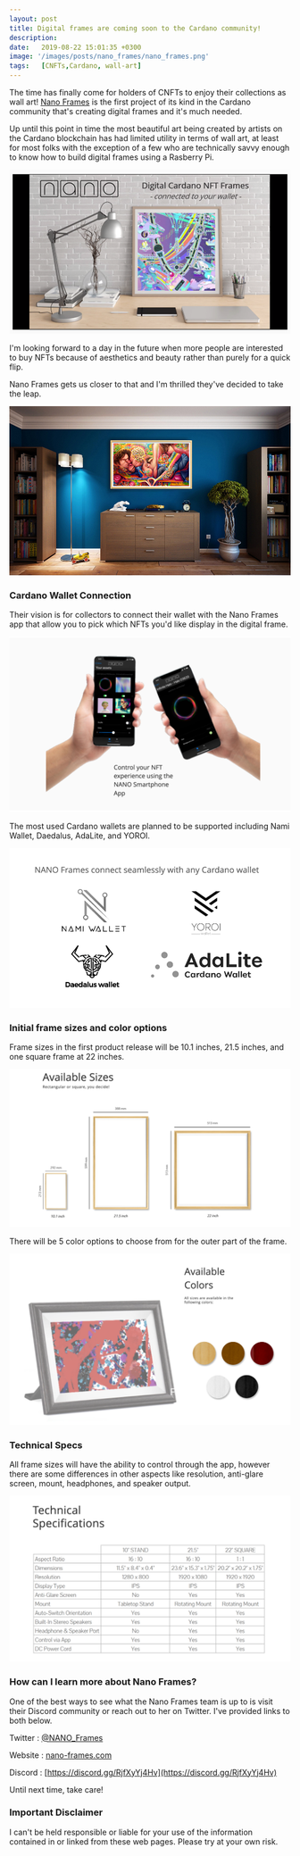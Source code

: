 ```yaml
---
layout: post
title: Digital frames are coming soon to the Cardano community!
description: 
date:   2019-08-22 15:01:35 +0300
image: '/images/posts/nano_frames/nano_frames.png'
tags:   [CNFTs,Cardano, wall-art]
---
```


The time has finally come for holders of CNFTs to enjoy their collections as wall art! [Nano Frames](https://twitter.com/NANO_Frames) is the first project of its kind in the Cardano community that's creating digital frames and it's much needed. 

Up until this point in time the most beautiful art being created by artists on the Cardano blockchain has had limited utility in terms of wall art, at least for most folks with the exception of a few who are technically savvy enough to know how to build digital frames using a Rasberry Pi.

![](/images/posts/nano_frames/nano_frames_2.png) 

I'm looking forward to a day in the future when more people are interested to buy NFTs because of aesthetics and beauty rather than purely for a quick flip.  

Nano Frames gets us closer to that and I'm thrilled they've decided to take the leap. 

![](/images/posts/nano_frames/nano_frames_7.jpeg) 

### Cardano Wallet Connection
Their vision is for collectors to connect their wallet with the Nano Frames app that allow you to pick which NFTs you'd like display in the digital frame. 

![](/images/posts/nano_frames/nano_frames_8.png) 

The most used Cardano wallets are planned to be supported including Nami Wallet, Daedalus, AdaLite, and YOROI. 

![](/images/posts/nano_frames/nano_frames_3.png) 

### Initial frame sizes and color options
Frame sizes in the first product release will be 10.1 inches, 21.5 inches, and one square frame at 22 inches. 

![](/images/posts/nano_frames/nano_frames_4.png) 

There will be 5 color options to choose from for the outer part of the frame.

![](/images/posts/nano_frames/nano_frames_9.png) 

### Technical Specs
All frame sizes will have the ability to control through the app, however there are some differences in other aspects like resolution, anti-glare screen, mount, headphones, and speaker output. 

![](/images/posts/nano_frames/nano_frames_5.png) 

### How can I learn more about Nano Frames? 
One of the best ways to see what the Nano Frames team is up to is visit their Discord community or reach out to her on Twitter. I've provided links to both below. 

Twitter : [@NANO_Frames](https://twitter.com/NANO_Frames)  

Website : [nano-frames.com](https://www.nano-frames.com/)

Discord : [https://discord.gg/RjfXyYj4Hv](https://discord.gg/RjfXyYj4Hv)

Until next time, take care! 

### Important Disclaimer
I can't be held responsible or liable for your use of the information contained in or linked from these web pages. Please try at your own risk.
